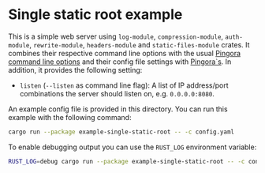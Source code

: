 # Single static root example
This is a simple web server using `log-module`, `compression-module`, `auth-module`,
`rewrite-module`, `headers-module` and `static-files-module` crates. It combines their
respective command line options with the usual [Pingora command line options](https://docs.rs/static-files-module/0.2.0/static_files_module/struct.StaticFilesOpt.html) and
their config file settings with [Pingora`s](https://docs.rs/static-files-module/0.2.0/static_files_module/struct.StaticFilesConf.html). In addition, it provides the following
setting:

* `listen` (`--listen` as command line flag): A list of IP address/port combinations the server
  should listen on, e.g. `0.0.0.0:8080`.

An example config file is provided in this directory. You can run this example with the
following command:

```sh
cargo run --package example-single-static-root -- -c config.yaml
```

To enable debugging output you can use the `RUST_LOG` environment variable:

```sh
RUST_LOG=debug cargo run --package example-single-static-root -- -c config.yaml
```
